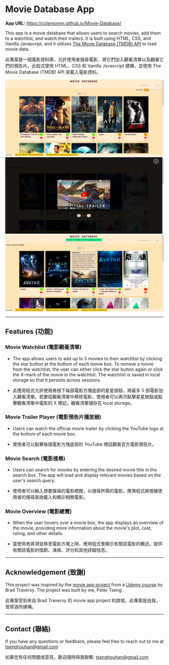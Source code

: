 # Movie Database App

**App URL:** https://cclemonnn.github.io/Movie-Database/

This app is a movie database that allows users to search movies, add them to a watchlist, and watch their trailers. It is built using HTML, CSS, and Vanilla Javascript, and it utilizes [The Movie Database (TMDB) API](https://www.themoviedb.org/documentation/api) to load movie data.

此專案是一個電影資料庫，允許使用者搜尋電影、將它們加入觀看清單以及觀看它們的預告片。此程式使用 HTML、CSS 和 Vanilla Javascript 建構，並使用 The Movie Database (TMDB) API 來載入電影資料。

![Home](./images/Home.png)
![Trailer](./images/Trailer.png)
![Search Avatar](./images/Avatar_to_list.png)

---

## Features (功能)

### Movie Watchlist (電影觀看清單)

- The app allows users to add up to 5 movies to their watchlist by clicking the star button at the bottom of each movie box. To remove a movie from the watchlist, the user can either click the star button again or click the X-mark of the movie in the watchlist. The watchlist is saved in local storage so that it persists across sessions.

- 此應用程式允許使用者按下每部電影方塊底部的星星按鈕，將最多 5 部電影加入觀看清單。若要從觀看清單中移除電影，使用者可以再次點擊星星按鈕或點擊觀看清單中電影的 X 標記。觀看清單儲存在 local storage。

### Movie Trailer Player (電影預告片播放器)

- Users can watch the official movie trailer by clicking the YouTube logo at the bottom of each movie box.

- 使用者可以點擊每個電影方塊底部的 YouTube 標誌觀看官方電影預告片。

### Movie Search (電影搜尋)

- Users can search for movies by entering the desired movie title in the search box. The app will load and display relevant movies based on the user's search query.

- 使用者可以輸入想要搜尋的電影標題，以搜尋所需的電影。應用程式將根據使用者的搜尋查詢載入和顯示相關電影。

### Movie Overview (電影總覽)

- When the user hovers over a movie box, the app displays an overview of the movie, providing more information about the movie's plot, cast, rating, and other details.

- 當使用者將滑鼠移至電影方塊上時，應用程式會顯示有關該電影的概述，提供有關該電影的情節、演員、評分和其他詳細信息。

---

## Acknowledgement (致謝)

This project was inspired by the [movie app project](https://github.com/bradtraversy/50projects50days/tree/master/movie-app)
from a [Udemy course](https://www.udemy.com/course/50-projects-50-days/) by Brad Traversy. The project was built by me, Peter Tseng.

此專案受到來自 Brad Traversy 的 movie app project 的啟發。此專案是由我，曾厚涵所建構。

---

## Contact (聯絡)

If you have any questions or feedback, please feel free to reach out to me at tsenghouhan@gmail.com

如果您有任何問題或意見，歡迎隨時與我聯繫: tsenghouhan@gmail.com
